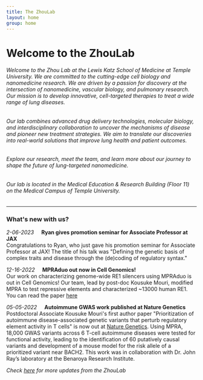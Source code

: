```yaml
---
title: The ZhouLab
layout: home
group: home
---
```


# Welcome to the ZhouLab
###### Welcome to the Zhou Lab at the Lewis Katz School of Medicine at Temple University.  We are committed to the cutting-edge cell biology and nanomedicine research. We are driven by a passion for discovery at the intersection of nanomedicine, vascular biology, and pulmonary research. Our mission is to develop innovative, cell-targeted therapies to treat a wide range of lung diseases.


###### Our lab combines advanced drug delivery technologies, molecular biology, and interdisciplinary collaboration to uncover the mechanisms of disease and pioneer new treatment strategies. We aim to translate our discoveries into real-world solutions that improve lung health and patient outcomes.


###### Explore our research, meet the team, and learn more about our journey to shape the future of lung-targeted nanomedicine.


###### Our lab is located in the Medical Education & Research Building (Floor 11) on the Medical Campus of Temple University.

---

### What's new with us?
_2-06-2023_ &nbsp; &nbsp; **Ryan gives promotion seminar for Associate Professor at JAX** <br>
Congratulations to Ryan, who just gave his promotion seminar for Associate Professor at JAX! The title of his talk was "Defining the genetic basis of complex traits and disease through the (de)coding of regulatory syntax." 


_12-16-2022_ &nbsp; &nbsp; **MPRAduo out now in Cell Genomics!** <br>
Our work on characterizing genome-wide RE1 silencers using MPRAduo is out in Cell Genomics! Our team, lead by post-doc Kousuke Mouri, modified MPRA to test repressive elements and characterized ~13000 human RE1. You can read the paper [here](https://www.cell.com/cell-genomics/pdfExtended/S2666-979X(22)00192-6)


_05-05-2022_ &nbsp; &nbsp; **Autoimmune GWAS work published at Nature Genetics** <br>
Postdoctoral Associate Kousuke Mouri's first author paper "Prioritization of autoimmune disease-associated genetic variants that perturb regulatory element activity in T cells" is now out at [Nature Genetics](https://www.nature.com/articles/s41588-022-01056-5). Using MPRA, 18,000 GWAS variants across 6 T-cell autoimmune diseases were tested for functional activity, leading to the identification of 60 putatively causal variants and development of a mouse model for the risk allele of a prioritized variant near BACH2. This work was in collaboration with Dr. John Ray’s laboratory at the Benaroya Research Institute. 


_Check [here](https://zhouzlab.github.io/news/) for more updates from the ZhouLab_
